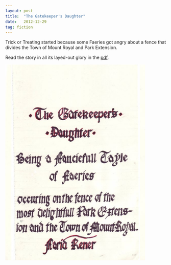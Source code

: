 ```yaml
---
layout: post
title:  "The Gatekeeper's Daughter"
date:   2012-12-29
tag: fiction
---
```


Trick or Treating started because some Faeries got angry about a fence that divides the Town of Mount Royal and Park Extension.

Read the story in all its layed-out glory in the [pdf][pdf]. 

[![gatekeepers](/assets/images/gatekeepers_daughter.png)][pdf]

[pdf]: /assets/downloads/the-gatekeepers-daughter.pdf